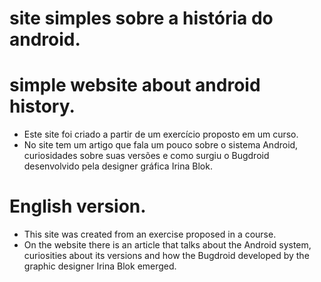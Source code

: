 # site simples sobre a história do android.
# simple website about android history.

- Este site foi criado a partir de um exercício proposto em um curso.
- No site tem um artigo que fala um pouco sobre o sistema Android, curiosidades sobre suas versões e como surgiu o Bugdroid desenvolvido pela designer gráfica Irina Blok.

# English version.

- This site was created from an exercise proposed in a course.
- On the website there is an article that talks about the Android system, curiosities about its versions and how the Bugdroid developed by the graphic designer Irina Blok emerged.
